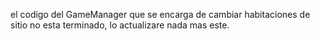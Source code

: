 el codigo del GameManager que se encarga de cambiar habitaciones de sitio no esta terminado, lo actualizare nada mas este. 
